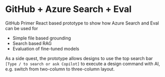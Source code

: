 # GitHub + Azure Search + Eval

GitHub Primer React based prototype to show how Azure Search and Eval can be used for
- Simple file based grounding
- Search based RAG
- Evaluation of fine-tuned models

As a side quest, the prototype allows designs to use the top search bar `[Type / to search or ask Copilot]` to execute a design command with AI, e.g. switch from two-column to three-column layout.
